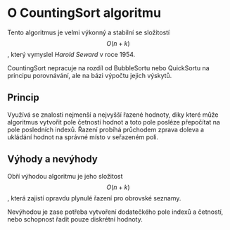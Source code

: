 # O CountingSort algoritmu

Tento algoritmus je velmi výkonný a stabilní se složitostí $$ O(n + k) $$, který vymyslel *Harold Seward* v roce 1954.

CountingSort nepracuje na rozdíl od BubbleSortu nebo QuickSortu na principu porovnávání, ale na bázi výpočtu jejich výskytů.

## Princip

Využívá se znalosti nejmenší a nejvyšší řazené hodnoty, diky které může algoritmus vytvořit pole četností hodnot
a toto pole posléze přepočítat na pole posledních indexů. Řazení probíhá průchodem zprava doleva a ukládání hodnot na správné místo v seřazeném poli.

## Výhody a nevýhody

Obří výhodou algoritmu je jeho složitost $$ O(n + k) $$, která zajistí opravdu plynulé řazení pro obrovské seznamy.

Nevýhodou je zase potřeba vytvoření dodatečkého pole indexů a četností, nebo schopnost řadit pouze diskrétní hodnoty.